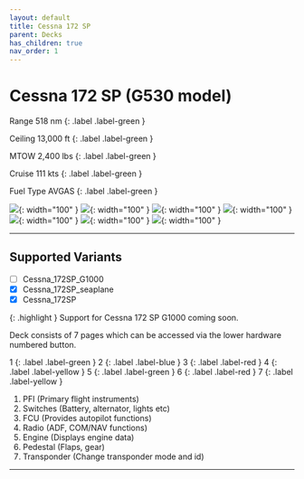 ```yaml
---
layout: default
title: Cessna 172 SP
parent: Decks
has_children: true
nav_order: 1
---
```


# Cessna 172 SP (G530 model)


Range 518 nm
{: .label .label-green }

Ceiling 13,000 ft
{: .label .label-green }

MTOW 2,400 lbs
{: .label .label-green }

Cruise 111 kts
{: .label .label-green }

Fuel Type AVGAS
{: .label .label-green }


![](../../../assets/images/pfi.png){: width="100" }
![](../../../assets/images/switches.png){: width="100" }
![](../../../assets/images/fcu.png){: width="100" }
![](../../../assets/images/radio.png){: width="100" }
![](../../../assets/images/engine.png){: width="100" }
![](../../../assets/images/pedestal.png){: width="100" }
![](../../../assets/images/transponder.png){: width="100" }

----


## Supported Variants 
- [ ] Cessna_172SP_G1000
- [x] Cessna_172SP_seaplane
- [x] Cessna_172SP

{: .highlight }
Support for Cessna 172 SP G1000 coming soon.


Deck consists of 7 pages which can be accessed via the lower hardware numbered button.

1
{: .label .label-green }
2
{: .label .label-blue }
3
{: .label .label-red }
4
{: .label .label-yellow }
5
{: .label .label-green }
6
{: .label .label-red }
7
{: .label .label-yellow }


1. PFI (Primary flight instruments)
2. Switches (Battery, alternator, lights etc)
3. FCU (Provides autopilot functions)
4. Radio (ADF, COM/NAV functions)
5. Engine (Displays engine data)
6. Pedestal (Flaps, gear)
7. Transponder (Change transponder mode and id)

----

